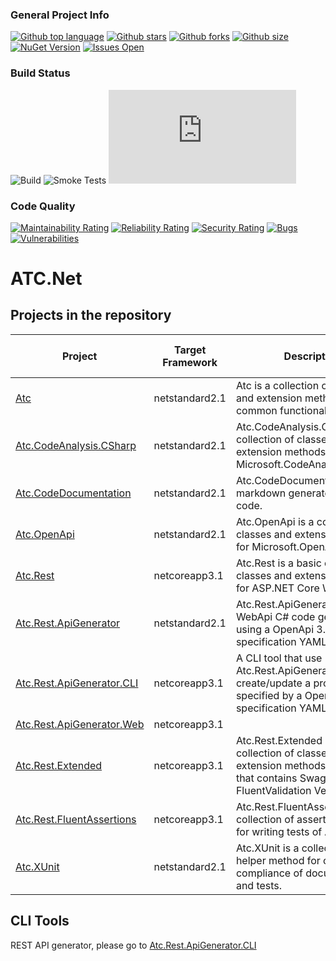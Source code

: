 ### General Project Info
[![Github top language](https://img.shields.io/github/languages/top/atc-net/atc)](https://github.com/atc-net/atc)
[![Github stars](https://img.shields.io/github/stars/atc-net/atc?style=flat)](https://github.com/atc-net/atc)
[![Github forks](https://img.shields.io/github/forks/atc-net/atc?style=flat)](https://github.com/atc-net/atc)
[![Github size](https://img.shields.io/github/repo-size/atc-net/atc?style=flat)](https://github.com/atc-net/atc)
[![NuGet Version](https://img.shields.io/nuget/v/atc.svg?style=flat-square)](https://www.nuget.org/profiles/atc-net)
[![Issues Open](https://img.shields.io/github/issues/atc-net/atc.svg?style=flat-square&logo=github)](https://github.com/atc-net/atc/issues)

### Build Status
![Build](https://github.com/atc-net/atc/workflows/Build/badge.svg)
![Smoke Tests](https://github.com/atc-net/atc/workflows/Smoke%20Tests/badge.svg)
[![Build Status](https://dev.azure.com/atc-net/ATC.NET/_apis/build/status/atc-net.atc?branchName=master)](https://dev.azure.com/atc-net/ATC.NET/_build/latest?definitionId=1&branchName=master)

### Code Quality
[![Maintainability Rating](https://sonarcloud.io/api/project_badges/measure?project=atc-net_atc&metric=sqale_rating)](https://sonarcloud.io/dashboard?id=atc-net_atc)
[![Reliability Rating](https://sonarcloud.io/api/project_badges/measure?project=atc-net_atc&metric=reliability_rating)](https://sonarcloud.io/dashboard?id=atc-net_atc)
[![Security Rating](https://sonarcloud.io/api/project_badges/measure?project=atc-net_atc&metric=security_rating)](https://sonarcloud.io/dashboard?id=atc-net_atc)
[![Bugs](https://sonarcloud.io/api/project_badges/measure?project=atc-net_atc&metric=bugs)](https://sonarcloud.io/dashboard?id=atc-net_atc)
[![Vulnerabilities](https://sonarcloud.io/api/project_badges/measure?project=atc-net_atc&metric=vulnerabilities)](https://sonarcloud.io/dashboard?id=atc-net_atc)

# ATC.Net

## Projects in the repository

|Project|Target Framework|Description|Docs|Nuget Download Link|
|---|---|---|---|---|
|[Atc](src/Atc)|netstandard2.1|Atc is a collection of classes and extension methods for common functionality.|[References](docs/CodeDoc/Atc/Index.md)<br/>[References extended](docs/CodeDoc/Atc/IndexExtended.md)|[![Nuget](https://img.shields.io/nuget/dt/Atc?logo=nuget&style=flat-square)](https://www.nuget.org/packages/Atc)|
|[Atc.CodeAnalysis.CSharp](src/Atc.CodeAnalysis.CSharp)|netstandard2.1|Atc.CodeAnalysis.CSharp is a collection of classes and extension methods for Microsoft.CodeAnalysis.CSharp.|[References](docs/CodeDoc/Atc.CodeAnalysis.CSharp/Index.md)<br/>[References extended](docs/CodeDoc/Atc.CodeAnalysis.CSharp/IndexExtended.md)|[![Nuget](https://img.shields.io/nuget/dt/Atc.CodeAnalysis.CSharp?logo=nuget&style=flat-square)](https://www.nuget.org/packages/Atc.CodeAnalysis.CSharp)|
|[Atc.CodeDocumentation](src/Atc.CodeDocumentation)|netstandard2.1|Atc.CodeDocumentation is a markdown generator for source code.|[References](docs/CodeDoc/Atc.CodeDocumentation/Index.md)<br/>[References extended](docs/CodeDoc/Atc.CodeDocumentation/IndexExtended.md)|[![Nuget](https://img.shields.io/nuget/dt/Atc.CodeDocumentation?logo=nuget&style=flat-square)](https://www.nuget.org/packages/Atc.CodeDocumentation)|
|[Atc.OpenApi](src/Atc.OpenApi)|netstandard2.1|Atc.OpenApi is a collection of classes and extension methods for Microsoft.OpenApi.|[References](docs/CodeDoc/Atc.OpenApi/Index.md)<br/>[References extended](docs/CodeDoc/Atc.OpenApi/IndexExtended.md)|[![Nuget](https://img.shields.io/nuget/dt/Atc.OpenApi?logo=nuget&style=flat-square)](https://www.nuget.org/packages/Atc.OpenApi)|
|[Atc.Rest](src/Atc.Rest)|netcoreapp3.1|Atc.Rest is a basic collection of classes and extension methods for ASP.NET Core WebApi.|[References](docs/CodeDoc/Atc.Rest/Index.md)<br/>[References extended](docs/CodeDoc/Atc.Rest/IndexExtended.md)|[![Nuget](https://img.shields.io/nuget/dt/Atc.Rest?logo=nuget&style=flat-square)](https://www.nuget.org/packages/Atc.Rest)|
|[Atc.Rest.ApiGenerator](src/Atc.Rest.ApiGenerator)|netstandard2.1|Atc.Rest.ApiGenerator is a WebApi C# code generator using a OpenApi 3.0.x specification YAML file.|[References](docs/CodeDoc/Atc.Rest.ApiGenerator/Index.md)<br/>[References extended](docs/CodeDoc/Atc.Rest.ApiGenerator/IndexExtended.md)|[![Nuget](https://img.shields.io/nuget/dt/Atc.Rest.ApiGenerator?logo=nuget&style=flat-square)](https://www.nuget.org/packages/Atc.Rest.ApiGenerator)|
|[Atc.Rest.ApiGenerator.CLI](src/Atc.Rest.ApiGenerator.CLI)|netcoreapp3.1|A CLI tool that use Atc.Rest.ApiGenerator to create/update a project specified by a OpenApi 3.0.x specification YAML file.||[![Nuget](https://img.shields.io/nuget/dt/atc-api-gen?logo=nuget&style=flat-square)](https://www.nuget.org/packages/atc-api-gen)|
|[Atc.Rest.ApiGenerator.Web](src/Atc.Rest.ApiGenerator.Web)|netcoreapp3.1||||
|[Atc.Rest.Extended](src/Atc.Rest.Extended)|netcoreapp3.1|Atc.Rest.Extended is a collection of classes and extension methods for Atc.Rest, that contains SwaggerUI, FluentValidation Versioning etc.|[References](docs/CodeDoc/Atc.Rest.Extended/Index.md)<br/>[References extended](docs/CodeDoc/Atc.Rest.Extended/IndexExtended.md)|[![Nuget](https://img.shields.io/nuget/dt/Atc.Rest.Extended?logo=nuget&style=flat-square)](https://www.nuget.org/packages/Atc.Rest.Extended)|
|[Atc.Rest.FluentAssertions](src/Atc.Rest.FluentAssertions)|netcoreapp3.1|Atc.Rest.FluentAssertions is a collection of assertion helpers for writing tests of Atc types.|[References](docs/CodeDoc/Atc.Rest.FluentAssertions/Index.md)<br/>[References extended](docs/CodeDoc/Atc.Rest.FluentAssertions/IndexExtended.md)|[![Nuget](https://img.shields.io/nuget/dt/Atc.Rest.FluentAssertions?logo=nuget&style=flat-square)](https://www.nuget.org/packages/Atc.Rest.FluentAssertions)|
|[Atc.XUnit](src/Atc.XUnit)|netstandard2.1|Atc.XUnit is a collection of helper method for code compliance of documentation and tests.|[References](docs/CodeDoc/Atc.XUnit/Index.md)<br/>[References extended](docs/CodeDoc/Atc.XUnit/IndexExtended.md)|[![Nuget](https://img.shields.io/nuget/dt/Atc.XUnit?logo=nuget&style=flat-square)](https://www.nuget.org/packages/Atc.XUnit)|

## CLI Tools

REST API generator, please go to [Atc.Rest.ApiGenerator.CLI](src/Atc.Rest.ApiGenerator.CLI)
